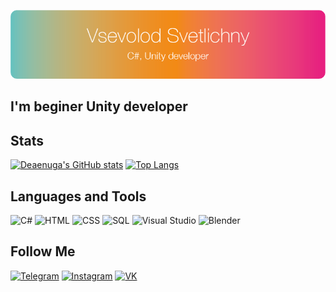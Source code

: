 ![Header](https://github.com/Deaenuga/Deaenuga/blob/main/assets/Ресурс%202.png?raw=true)

## I'm beginer Unity developer

## Stats
[![Deaenuga's GitHub stats](https://github-readme-stats.vercel.app/api?username=deaenuga&show_icons=true&bg_color=DEG,66c1bf,f28a19,e72380&title_color=ffffff&text_color=ffffff&border_radius=15&icon_color=e72380&hide_border=true)](https://github.com/deaenuga)
[![Top Langs](https://github-readme-stats.vercel.app/api/top-langs/?username=deaenuga&layout=compact&bg_color=DEG,66c1bf,f28a19,e72380&title_color=ffffff&text_color=ffffff&border_radius=15&icon_color=e72380&hide_border=true)](https://github.com/anuraghazra/github-readme-stats)

## Languages and Tools
![C#](https://img.shields.io/badge/-.NET-66c1bf?style=for-the-badge)
![HTML](https://img.shields.io/badge/-HTML-f28a19?style=for-the-badge)
![CSS](https://img.shields.io/badge/-CSS-e72380?style=for-the-badge)
![SQL](https://img.shields.io/badge/-SQL-66c1bf?style=for-the-badge)
![Visual Studio](https://img.shields.io/badge/-Visual_Studio-f28a19?style=for-the-badge)
![Blender](https://img.shields.io/badge/-Blender-e72380?style=for-the-badge)

## Follow Me
[![Telegram](https://img.shields.io/badge/-Telegram-66c1bf?style=for-the-badge)](https://t.me/deaenuga)
[![Instagram](https://img.shields.io/badge/-Instagram-f28a19?style=for-the-badge)](https://www.instagram.com/seva.svetlich/)
[![VK](https://img.shields.io/badge/-Vkontakte-e72380?style=for-the-badge)](https://vk.com/sevasvet66)
